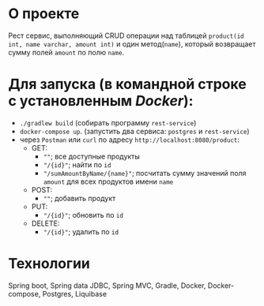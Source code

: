 # О проекте
Рест сервис, выполняющий CRUD операции над таблицей `product(id int, name varchar, amount int)` и один метод(`name`), который возвращает сумму полей `amount` по полю `name`.


# Для запуска (в командной строке с установленным *Docker*):
- `./gradlew build` (собирать программу `rest-service`)
- `docker-compose up`. (запустить два сервиса: `postgres` и `rest-service`)
- через `Postman` или `curl` по адресу `http://localhost:8080/product`:
    - GET: 
      - `""`; все доступные продукты
      - `"/{id}"`; найти по `id`
      - `"/sumAmountByName/{name}"`; посчитать сумму значений поля `amount` для всех продуктов имени `name`
    - POST:
      - `""`; добавить продукт
    - PUT: 
      - `"/{id}"`; обновить по `id` 
    - DELETE: 
      - `"/{id}"`; удалить по `id`
    

# Технологии
Spring boot, Spring data JDBC, Spring MVC, Gradle, Docker, Docker-compose, Postgres, Liquibase
